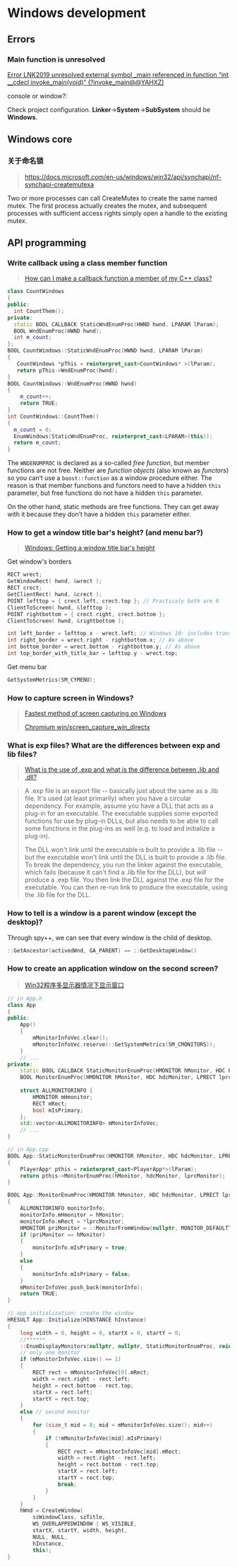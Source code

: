 # Windows development

## Errors

### Main function is unresolved

[Error LNK2019 unresolved external symbol _main referenced in function “int __cdecl invoke_main(void)” (?invoke_main@@YAHXZ)](https://stackoverflow.com/questions/33400777/error-lnk2019-unresolved-external-symbol-main-referenced-in-function-int-cde)

console or window?:

Check project configuration. **Linker**->**System**->**SubSystem** should be **Windows**.

## Windows core

### 关于命名锁

> https://docs.microsoft.com/en-us/windows/win32/api/synchapi/nf-synchapi-createmutexa

Two or more processes can call CreateMutex to create the same named mutex. The first process actually creates the mutex, and subsequent processes with sufficient access rights simply open a handle to the existing mutex. 

## API programming

### Write callback using a class member function

> [How can I make a callback function a member of my C++ class?](https://devblogs.microsoft.com/oldnewthing/20140127-00/?p=1963)

```cpp
class CountWindows
{
public:
  int CountThem();
private:
  static BOOL CALLBACK StaticWndEnumProc(HWND hwnd, LPARAM lParam);
  BOOL WndEnumProc(HWND hwnd);
  int m_count;
};
BOOL CountWindows::StaticWndEnumProc(HWND hwnd, LPARAM lParam)
{
   CountWindows *pThis = reinterpret_cast<CountWindows* >(lParam);
   return pThis->WndEnumProc(hwnd);
}
BOOL CountWindows::WndEnumProc(HWND hwnd)
{
    m_count++;
    return TRUE;
}
int CountWindows::CountThem()
{
  m_count = 0;
  EnumWindows(StaticWndEnumProc, reinterpret_cast<LPARAM>(this));
  return m_count;
}
```

The `WNDENUMPROC` is declared as a so-called *free function*, but member functions are not free. Neither are *function objects* (also known as *functors*) so you can’t use a `boost::function` as a window procedure either. The reason is that member functions and functors need to have a hidden `this` parameter, but free functions do not have a hidden `this` parameter.

On the other hand, static methods are free functions. They can get away with it because they don’t have a hidden `this` parameter either.

### How to get a window title bar's height? (and menu bar?)

> [Windows: Getting a window title bar's height](https://stackoverflow.com/questions/56549853/windows-getting-a-window-title-bars-height)

Get window's borders

```cpp
RECT wrect;
GetWindowRect( hwnd, &wrect );
RECT crect;
GetClientRect( hwnd, &crect );
POINT lefttop = { crect.left, crect.top }; // Practicaly both are 0
ClientToScreen( hwnd, &lefttop );
POINT rightbottom = { crect.right, crect.bottom };
ClientToScreen( hwnd, &rightbottom );

int left_border = lefttop.x - wrect.left; // Windows 10: includes transparent part
int right_border = wrect.right - rightbottom.x; // As above
int bottom_border = wrect.bottom - rightbottom.y; // As above
int top_border_with_title_bar = lefttop.y - wrect.top;
```

Get menu bar

```cpp
GetSystemMetrics(SM_CYMENU);
```

### How to capture screen in Windows?

> [Fastest method of screen capturing on Windows](https://stackoverflow.com/questions/5069104/fastest-method-of-screen-capturing-on-windows)
>
> [Chromium win/screen_capture_win_directx](https://chromium.googlesource.com/external/webrtc/+/b4c7b8365d9ed11099b4c5bdcc4eeab33923cd9c/webrtc/modules/desktop_capture/win/screen_capturer_win_directx.cc)

### What is exp files? What are the differences between exp and lib files?

> [What is the use of .exp and what is the difference between .lib and .dll?](https://stackoverflow.com/questions/2727020/what-is-the-use-of-exp-and-what-is-the-difference-between-lib-and-dll)

> A .exp file is an export file -- basically just about the same as a .lib file. It's used (at least primarily) when you have a circular dependency. For example, assume you have a DLL that acts as a plug-in for an executable. The executable supplies some exported functions for use by plug-in DLLs, but also needs to be able to call some functions in the plug-ins as well (e.g. to load and initialize a plug-in).
>
> The DLL won't link until the executable is built to provide a .lib file -- but the executable won't link until the DLL is built to provide a .lib file. To break the dependency, you run the linker against the executable, which fails (because it can't find a .lib file for the DLL), but *will* produce a .exp file. You then link the DLL against the .exp file for the executable. You can then re-run link to produce the executable, using the .lib file for the DLL.

### How to tell is a window is a parent window (except the desktop)?

Through spy++, we can see that every window is the child of desktop.

```c++
::GetAncestor(activedWnd, GA_PARENT) == ::GetDesktopWindow()
```

### How to create an application window on the second screen?

> [Win32程序多显示器情况下显示窗口](https://blog.csdn.net/csharpupdown/article/details/69939050)

```c++
// in App.h
class App
{
public:
    App() 
    {
        mMonitorInfoVec.clear();
        mMonitorInfoVec.reserve(::GetSystemMetrics(SM_CMONITORS));
    }
    // ...
private:
    static BOOL CALLBACK StaticMonitorEnumProc(HMONITOR hMonitor, HDC hdcMonitor, LPRECT lprcMonitor, LPARAM lParam);
    BOOL MonitorEnumProc(HMONITOR hMonitor, HDC hdcMonitor, LPRECT lprcMonitor);
    
    struct ALLMONITORINFO {
        HMONITOR mHmonitor;
        RECT mRect;
        bool mIsPrimary;
    };
    std::vector<ALLMONITORINFO> mMonitorInfoVec;
    // ...
}

// in App.cpp
BOOL App::StaticMonitorEnumProc(HMONITOR hMonitor, HDC hdcMonitor, LPRECT lprcMonitor, LPARAM lParam)
{
    PlayerApp* pthis = reinterpret_cast<PlayerApp*>(lParam);
    return pthis->MonitorEnumProc(hMonitor, hdcMonitor, lprcMonitor);
}

BOOL App::MonitorEnumProc(HMONITOR hMonitor, HDC hdcMonitor, LPRECT lprcMonitor)
{
    ALLMONITORINFO monitorInfo;
    monitorInfo.mHmonitor = hMonitor;
    monitorInfo.mRect = *lprcMonitor;
    HMONITOR priMonitor = ::MonitorFromWindow(nullptr, MONITOR_DEFAULTTOPRIMARY);
    if (priMonitor == hMonitor)
    {
        monitorInfo.mIsPrimary = true;
    }
    else
    {
        monitorInfo.mIsPrimary = false;
    }
    mMonitorInfoVec.push_back(monitorInfo);
    return TRUE;
}

// app initialization: create the window
HRESULT App::Initialize(HINSTANCE hInstance) 
{
    long width = 0, height = 0, startX = 0, startY = 0;
    //******
    ::EnumDisplayMonitors(nullptr, nullptr, StaticMonitorEnumProc, reinterpret_cast<LPARAM>(this));
    // only one monitor
    if (mMonitorInfoVec.size() == 1)
    {
        RECT rect = mMonitorInfoVec[0].mRect;
        width = rect.right - rect.left;
        height = rect.bottom - rect.top;
        startX = rect.left;
        startY = rect.top;
    }
    else // second monitor
    {
        for (size_t mid = 0; mid < mMonitorInfoVec.size(); mid++)
        {
            if (!mMonitorInfoVec[mid].mIsPrimary)
            {
                RECT rect = mMonitorInfoVec[mid].mRect;
                width = rect.right - rect.left;
                height = rect.bottom - rect.top;
                startX = rect.left;
                startY = rect.top;
                break;
            }
        }
    }
    hWnd = CreateWindow(
        szWindowClass, szTitle,
        WS_OVERLAPPEDWINDOW | WS_VISIBLE,
        startX, startY, width, height,
        NULL, NULL,
        hInstance,
        this);
}
```

